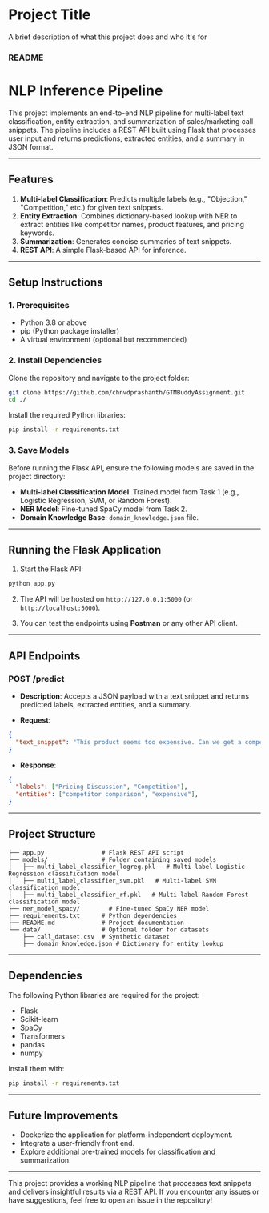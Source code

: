 
# Project Title

A brief description of what this project does and who it's for

### **README**  

# **NLP Inference Pipeline**  

This project implements an end-to-end NLP pipeline for multi-label text classification, entity extraction, and summarization of sales/marketing call snippets. The pipeline includes a REST API built using Flask that processes user input and returns predictions, extracted entities, and a summary in JSON format.  

---

## **Features**  
1. **Multi-label Classification**: Predicts multiple labels (e.g., "Objection," "Competition," etc.) for given text snippets.  
2. **Entity Extraction**: Combines dictionary-based lookup with NER to extract entities like competitor names, product features, and pricing keywords.  
3. **Summarization**: Generates concise summaries of text snippets.  
4. **REST API**: A simple Flask-based API for inference.  

---

## **Setup Instructions**  

### **1. Prerequisites**  
- Python 3.8 or above  
- pip (Python package installer)  
- A virtual environment (optional but recommended)  

### **2. Install Dependencies**  
Clone the repository and navigate to the project folder:  
```bash  
git clone https://github.com/chnvdprashanth/GTMBuddyAssignment.git  
cd ./ 
```  

Install the required Python libraries:  
```bash  
pip install -r requirements.txt  
```  

### **3. Save Models**  
Before running the Flask API, ensure the following models are saved in the project directory:  
- **Multi-label Classification Model**: Trained model from Task 1 (e.g., Logistic Regression, SVM, or Random Forest).  
- **NER Model**: Fine-tuned SpaCy model from Task 2.  
- **Domain Knowledge Base**: `domain_knowledge.json` file.  

---

## **Running the Flask Application**  

1. Start the Flask API:  
```bash  
python app.py  
```  

2. The API will be hosted on `http://127.0.0.1:5000` (or `http://localhost:5000`).  

3. You can test the endpoints using **Postman** or any other API client.  

---

## **API Endpoints**  

### **POST /predict**  
- **Description**: Accepts a JSON payload with a text snippet and returns predicted labels, extracted entities, and a summary.  

- **Request**:  
```json  
{  
  "text_snippet": "This product seems too expensive. Can we get a competitor comparison?"  
}  
```  

- **Response**:  
```json  
{  
  "labels": ["Pricing Discussion", "Competition"],  
  "entities": ["competitor comparison", "expensive"], 
}  
```  

---

## **Project Structure**  
```
├── app.py                # Flask REST API script  
├── models/               # Folder containing saved models  
│   ├── multi_label_classifier_logreg.pkl   # Multi-label Logistic Regression classification model
│   ├── multi_label_classifier_svm.pkl   # Multi-label SVM classification model
│   ├── multi_label_classifier_rf.pkl   # Multi-label Random Forest classification model
├── ner_model_spacy/        # Fine-tuned SpaCy NER model  
├── requirements.txt      # Python dependencies  
├── README.md             # Project documentation  
└── data/                 # Optional folder for datasets  
    ├── call_dataset.csv  # Synthetic dataset  
    ├── domain_knowledge.json # Dictionary for entity lookup  
```  

---

## **Dependencies**  
The following Python libraries are required for the project:  
- Flask  
- Scikit-learn  
- SpaCy  
- Transformers  
- pandas  
- numpy  

Install them with:  
```bash  
pip install -r requirements.txt  
```  

---

## **Future Improvements**  
- Dockerize the application for platform-independent deployment.  
- Integrate a user-friendly front end.  
- Explore additional pre-trained models for classification and summarization.  

---

This project provides a working NLP pipeline that processes text snippets and delivers insightful results via a REST API. If you encounter any issues or have suggestions, feel free to open an issue in the repository!  